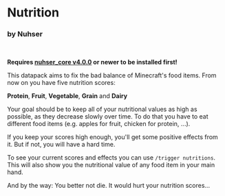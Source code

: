 # Nutrition

### by Nuhser

<br>

**Requires [nuhser_core v4.0.0](https://github.com/Nuhser/nuhser_core/releases "Nuhser_Core") or newer to be installed first!**

This datapack aims to fix the bad balance of Minecraft's food items. From now on you have five nutrition scores:

**Protein**, **Fruit**, **Vegetable**, **Grain** and **Dairy**

Your goal should be to keep all of your nutritional values as high as possible, as they decrease slowly over time. To do that you have to eat different food items (e.g. apples for fruit, chicken for protein, ...).

If you keep your scores high enough, you'll get some positive effects from it. But if not, you will have a hard time.

To see your current scores and effects you can use `/trigger nutritions`. This will also show you the nutritional value of any food item in your main hand.

And by the way: You better not die. It would hurt your nutrition scores...
